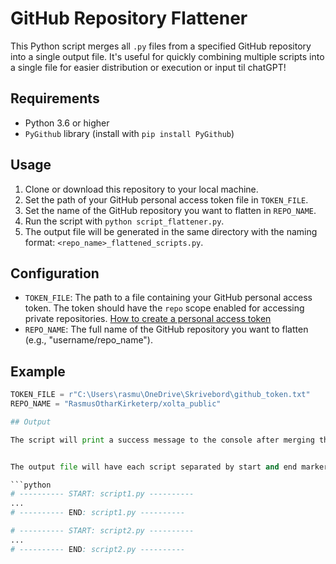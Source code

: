 # GitHub Repository Flattener

This Python script merges all `.py` files from a specified GitHub repository into a single output file. It's useful for quickly combining multiple scripts into a single file for easier distribution or execution or input til chatGPT!

## Requirements

- Python 3.6 or higher
- `PyGithub` library (install with `pip install PyGithub`)

## Usage

1. Clone or download this repository to your local machine.
2. Set the path of your GitHub personal access token file in `TOKEN_FILE`.
3. Set the name of the GitHub repository you want to flatten in `REPO_NAME`.
4. Run the script with `python script_flattener.py`.
5. The output file will be generated in the same directory with the naming format: `<repo_name>_flattened_scripts.py`.

## Configuration

- `TOKEN_FILE`: The path to a file containing your GitHub personal access token. The token should have the `repo` scope enabled for accessing private repositories. [How to create a personal access token](https://docs.github.com/en/authentication/keeping-your-account-and-data-secure/creating-a-personal-access-token)
- `REPO_NAME`: The full name of the GitHub repository you want to flatten (e.g., "username/repo_name").

## Example

```python
TOKEN_FILE = r"C:\Users\rasmu\OneDrive\Skrivebord\github_token.txt"
REPO_NAME = "RasmusOtharKirketerp/xolta_public"

## Output

The script will print a success message to the console after merging the `.py` files:


The output file will have each script separated by start and end markers, like this:

```python
# ---------- START: script1.py ----------
...
# ---------- END: script1.py ----------

# ---------- START: script2.py ----------
...
# ---------- END: script2.py ----------



